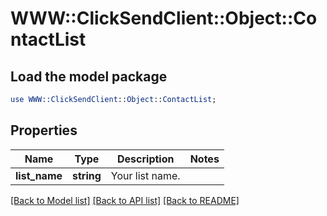 # WWW::ClickSendClient::Object::ContactList

## Load the model package
```perl
use WWW::ClickSendClient::Object::ContactList;
```

## Properties
Name | Type | Description | Notes
------------ | ------------- | ------------- | -------------
**list_name** | **string** | Your list name. | 

[[Back to Model list]](../README.md#documentation-for-models) [[Back to API list]](../README.md#documentation-for-api-endpoints) [[Back to README]](../README.md)


